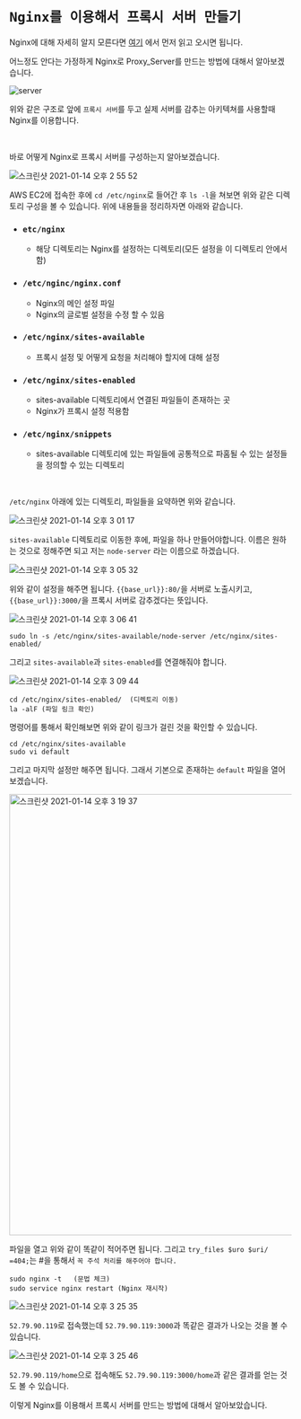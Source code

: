 # `Nginx를 이용해서 프록시 서버 만들기`

Nginx에 대해 자세히 알지 모른다면 [여기](https://github.com/wjdrbs96/Today-I-Learn/blob/master/Web/Ngnix%EB%9E%80%3F.md) 에서 먼저 읽고 오시면 됩니다. 

어느정도 안다는 가정하게 Nginx로 Proxy_Server를 만드는 방법에 대해서 알아보겠습니다.

![server](https://user-images.githubusercontent.com/43840561/104095511-8c973500-52da-11eb-9cea-e8e77deb35f5.png)

위와 같은 구조로 앞에 `프록시 서버`를 두고 실제 서버를 감추는 아키텍쳐를 사용할때 Nginx를 이용합니다. 

<br>

바로 어떻게 Nginx로 프록시 서버를 구성하는지 알아보겠습니다. 

![스크린샷 2021-01-14 오후 2 55 52](https://user-images.githubusercontent.com/45676906/104550693-ba80ce80-5678-11eb-91c6-f6a31821b316.png)

AWS EC2에 접속한 후에 `cd /etc/nginx`로 들어간 후 `ls -l`을 쳐보면 위와 같은 디렉토리 구성을 볼 수 있습니다. 
위에 내용들을 정리하자면 아래와 같습니다. 

- ### `etc/nginx`
    - 해당 디렉토리는 Nginx를 설정하는 디렉토리(모든 설정을 이 디렉토리 안에서 함)
- ### `/etc/nginc/nginx.conf`
    - Nginx의 메인 설정 파일
    - Nginx의 글로벌 설정을 수정 할 수 있음
- ### `/etc/nginx/sites-available`
    - 프록시 설정 및 어떻게 요청을 처리해야 할지에 대해 설정
- ### `/etc/nginx/sites-enabled`
    - sites-available 디렉토리에서 연결된 파일들이 존재하는 곳
    - Nginx가 프록시 설정 적용함
- ### `/etc/nginx/snippets`
    - sites-available 디렉토리에 있는 파일들에 공통적으로 파홈될 수 있는 설정들을 정의할 수 있는 디렉토리
    
<br>

`/etc/nginx` 아래에 있는 디렉토리, 파일들을 요약하면 위와 같습니다. 

![스크린샷 2021-01-14 오후 3 01 17](https://user-images.githubusercontent.com/45676906/104551057-793cee80-5679-11eb-9447-ad369a26b799.png)

`sites-available` 디렉토리로 이동한 후에, 파일을 하나 만들어야합니다. 이름은 원하는 것으로 정해주면 되고 저는 `node-server` 라는 이름으로 하겠습니다.

![스크린샷 2021-01-14 오후 3 05 32](https://user-images.githubusercontent.com/45676906/104551281-f36d7300-5679-11eb-8e79-a65cd3bf7741.png)

위와 같이 설정을 해주면 됩니다. `{{base_url}}:80/`을 서버로 노출시키고, `{{base_url}}:3000/`을 프록시 서버로 감추겠다는 뜻입니다. 

![스크린샷 2021-01-14 오후 3 06 41](https://user-images.githubusercontent.com/45676906/104551373-1c8e0380-567a-11eb-84ed-1e92796e0e1c.png)

```
sudo ln -s /etc/nginx/sites-available/node-server /etc/nginx/sites-enabled/
```

그리고 `sites-available`과 `sites-enabled`를 연결해줘야 합니다. 

![스크린샷 2021-01-14 오후 3 09 44](https://user-images.githubusercontent.com/45676906/104551668-ac33b200-567a-11eb-9fb6-3b6ed99db727.png)

```
cd /etc/nginx/sites-enabled/  (디렉토리 이동)
la -alF (파일 링크 확인)
```

명령어를 통해서 확인해보면 위와 같이 링크가 걸린 것을 확인할 수 있습니다.

```
cd /etc/nginx/sites-available 
sudo vi default
``` 

그리고 마지막 설정만 해주면 됩니다. 그래서 기본으로 존재하는 `default` 파일을 열어보겠습니다.

<img width="786" alt="스크린샷 2021-01-14 오후 3 19 37" src="https://user-images.githubusercontent.com/45676906/104552363-0a14c980-567c-11eb-9707-ebcf163db27d.png">

파일을 열고 위와 같이 똑같이 적어주면 됩니다. 그리고 `try_files $uro $uri/ =404;`는 #을 통해서 `꼭 주석 처리를 해주어야 합니다.`

```
sudo nginx -t   (문법 체크)
sudo service nginx restart (Nginx 재시작)
```

![스크린샷 2021-01-14 오후 3 25 35](https://user-images.githubusercontent.com/45676906/104552840-e1410400-567c-11eb-8d8f-5ea5a2d04ed0.png)

`52.79.90.119`로 접속했는데 `52.79.90.119:3000`과 똑같은 결과가 나오는 것을 볼 수 있습니다. 

![스크린샷 2021-01-14 오후 3 25 46](https://user-images.githubusercontent.com/45676906/104552961-1f3e2800-567d-11eb-85c8-be3542b55c6d.png)

`52.79.90.119/home`으로 접속해도 `52.79.90.119:3000/home`과 같은 결과를 얻는 것도 볼 수 있습니다. 

이렇게 Nginx를 이용해서 프록시 서버를 만드는 방법에 대해서 알아보았습니다. 